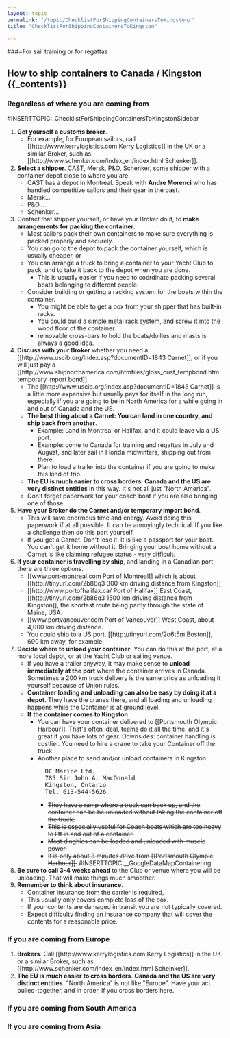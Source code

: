 ```yaml
---
layout: topic
permalink: "/topic/ChecklistForShippingContainersToKingston/"
title: "ChecklistForShippingContainersToKingston"

---
```


###=For sail training or for regattas<h2 class="floatleft span-15">How to ship containers to Canada / Kingston
{{_contents}}
<h3>Regardless of where you are coming from</h3>
#INSERTTOPIC:_ChecklistForShippingContainersToKingstonSidebar
<ol>
<li> <strong>Get yourself a customs broker</strong>.
 <ul><li>For example, for European sailors, call [[http://www.kerrylogistics.com Kerry Logistics]] in the UK or a similar Broker, such as [[http://www.schenker.com/index_en/index.html Schenker]].
 </ul>
<li> <strong>Select a shipper</strong>.  CAST, Mersk, P&O, Schenker, some shipper with a container depot close to where you are.
     <ul>     <li> CAST has a depot in Montreal.  Speak with <strong>Andre Morenci</strong> who has handled competitive sailors and their gear in the past.
     <li> Mersk...
     <li> P&O...
     <li> Schenker...
     </ul>
      <li> Contact that shipper yourself, or have your Broker do it, to <strong>make arrangements for packing the container</strong>.
      <ul> <li> Most sailors pack their own containers to make sure everything is packed properly and securely.
       <li> You can go to the depot to pack the container yourself, which is usually cheaper, or
       <li> You can arrange a truck to bring a container to your Yacht Club to pack, and to take it back to the depot when you are done.
       <ul>
         <li>This is usually easier if you need to coordinate packing several boats belonging to different people.
       </ul>
       <li> Consider building or getting a racking system for the boats within the container.
          <ul><li>You might be able to get a box from your shipper that has built-in racks.
          <li> You could build a simple metal rack system, and screw it into the wood floor of the container.
          <li> removable cross-bars to hold the boats/dollies and masts is always a good idea.
          </ul>
     </ul>

  <li> <strong>Discuss with your Broker</strong> whether you need a [[http://www.uscib.org/index.asp?documentID=1843 Carnet]], or if you will just pay a [[http://www.shipnorthamerica.com/htmfiles/gloss_cust_tempbond.htm temporary import bond]].
    <ul>
      <li> The [[http://www.uscib.org/index.asp?documentID=1843 Carnet]] is a little more expensive but usually pays for itself in the long run, especially if you are going to be in North America for a while going in and out of Canada and the US.
      <li> <strong>The best thing about a Carnet: You can land in one country, and ship back from another</strong>.
         <ul>
         <li>Example: Land in Montreal or Halifax, and it could leave via a US port.
         <li>Example: come to Canada for training and regattas in July and August, and later sail in Florida midwinters, shipping out from there.
         <li>Plan to load a trailer into the container if you are going to make this kind of trip.
         </ul>
      <li> <strong>The EU is much easier to cross borders</strong>.  <strong>Canada and the US are very distinct entities</strong> in this way.  It's not all just "North America".
      <li> Don't forget paperwork for your coach boat if you are also bringing one of those.
    </ul>

  <li> <strong>Have your Broker do the Carnet and/or temporary import bond</strong>.
    <ul>
      <li>This will save enormous time and energy.  Avoid doing this paperwork if at all possible.  It can be annoyingly technical.  If you like a challenge then do this part yourself.
      <li> If you get a Carnet.  Don't lose it.  It is like a passport for your boat.  You can't get it home without it.  Bringing your boat home without a Carnet is like claiming refugee status - very difficult.
    </ul>

  <li><strong>If your container is travelling by ship</strong>, and landing in a Canadian port, there are three options.
     <ul>
       <li> [[www.port-montreal.com Port of Montreal]] which is about [[http://tinyurl.com/2b86q3 300 km driving distance from Kingston]]
       <li> [[http://www.portofhalifax.ca/ Port of Halifax]] East Coast, [[http://tinyurl.com/2b86q3 1500 km driving distance from Kingston]], the shortest route being partly through the state of Maine, USA.
       <li> [[www.portvancouver.com Port of Vancouver]] West Coast, about 4,000 km driving distance.
       <li> You could ship to a US port. [[http://tinyurl.com/2o6t5m Boston]], 690 km away, for example.
     </ul>

  <li> <strong>Decide where to unload your container</strong>.  You can do this at the port, at a more local depot, or at the Yacht Club or sailing venue.
    <ul>
    <li> If you have a trailer anyway, it may make sense to <strong>unload immediately at the port</strong> where the container arrives in Canada.  Sometimes a 200 km truck delivery is the same price as unloading it yourself because of Union rules.
    <li><strong>Container loading and unloading can also be easy by doing it at a depot</strong>.  They have the cranes there, and all loading and unloading happens while the Container is at ground level.
    <li> <strong>If the container comes to Kingston</strong>
    <ul>
      <li>You can have your container delivered to [[Portsmouth Olympic Harbour]].  That's often ideal, teams do it all the time, and it's great if you have lots of gear.  Downsides: container handling is costlier.  You need to hire a crane to take your Container off the truck.
      <li>Another place to send and/or unload containers in Kingston:
  <pre>
  DC Marine Ltd.
  785 Sir John A. MacDonald
  Kingston, Ontario
  Tel. 613-544-5626</pre>
<ul>
<li><s>They have a ramp where a truck can back up, and the container can be be unloaded without taking the container off the truck.</s> 
           <li><s>This is especially useful for Coach boats which are too heavy to lift in and out of a container.</s>
           <li><s>Most dinghies can be loaded and unloaded with muscle power.</s>
           <li><s>It is only about 3 minutes drive from [[Portsmouth Olympic Harbour]].</s> 
#INSERTTOPIC:__GoogleDataMapContainering
         </ul>
      </ul>
    </ul>

  <li> <strong>Be sure to call 3-4 weeks ahead</strong> to the Club or venue where you will be unloading.  That will make things much smoother.

  <li> <strong>Remember to think about insurance</strong>.
         <ul>
           <li> Container insurance from the carrier is required,
           <li> This usually only covers complete loss of the box.
           <li> If your contents are damaged in transit you are not typically covered.
           <li> Expect difficulty finding an insurance company that will cover the contents for a reasonable price.
         </ul>
</ol>

<h3>If you are coming from Europe</h3>

<ol>
<li> <strong>Brokers</strong>.  Call [[http://www.kerrylogistics.com Kerry Logistics]] in the UK or a similar Broker, such as [[http://www.schenker.com/index_en/index.html Scheinker]].


<li> <strong>The EU is much easier to cross borders</strong>.  <strong>Canada and the US are very distinct entities</strong>.  "North America" is not like "Europe".  Have your act pulled-together, and in order, if you cross borders here.
</ol>


<h3>If you are coming from South America</h3>


<h3>If you are coming from Asia</h3>


